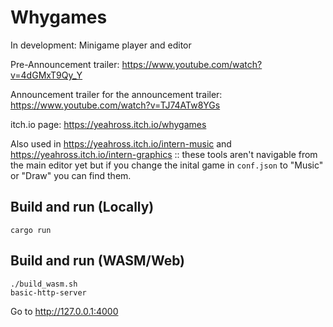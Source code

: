 # Whygames

In development: Minigame player and editor

Pre-Announcement trailer: https://www.youtube.com/watch?v=4dGMxT9Qy_Y

Announcement trailer for the announcement trailer: https://www.youtube.com/watch?v=TJ74ATw8YGs

itch.io page: https://yeahross.itch.io/whygames

Also used in https://yeahross.itch.io/intern-music and https://yeahross.itch.io/intern-graphics :: these tools aren't navigable from the main editor yet but if you change the inital game in `conf.json` to "Music" or "Draw" you can find them.

## Build and run (Locally)

`cargo run`

## Build and run (WASM/Web)

```
./build_wasm.sh
basic-http-server
```

Go to http://127.0.0.1:4000